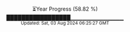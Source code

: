 <p align="center">
⏳Year Progress (58.82 %) <br>
█████████████████▁▁▁▁▁▁▁▁▁▁▁▁▁ <br>
<sub>Updated: Sat, 03 Aug 2024 06:25:27 GMT</sub>
</p>

